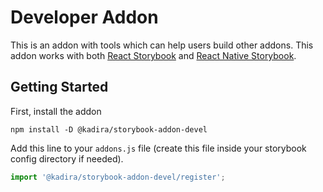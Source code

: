 # Developer Addon

This is an addon with tools which can help users build other addons. This addon works with both [React Storybook](https://github.com/kadirahq/react-storybook) and [React Native Storybook](https://github.com/kadirahq/react-native-storybook).

## Getting Started

First, install the addon

```shell
npm install -D @kadira/storybook-addon-devel
```

Add this line to your `addons.js` file (create this file inside your storybook config directory if needed).

```js
import '@kadira/storybook-addon-devel/register';
```
